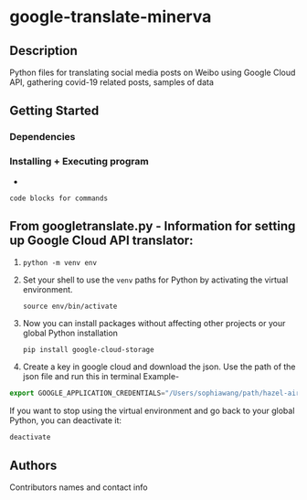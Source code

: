 # google-translate-minerva


## Description

Python files for translating social media posts on Weibo using Google Cloud API, gathering covid-19 related posts, samples of data 


## Getting Started

### Dependencies



### Installing + Executing program

* 
```
code blocks for commands
```


## From googletranslate.py - Information for setting up Google Cloud API translator:

1. `python -m venv env`
2. Set your shell to use the `venv` paths for Python by activating the virtual environment.

    ```
    source env/bin/activate

    ```

3. Now you can install packages without affecting other projects or your global Python installation

    ```
    pip install google-cloud-storage

    ```

4. Create a key in google cloud and download the json. Use the path of the json file and run this in terminal
Example-

```jsx
export GOOGLE_APPLICATION_CREDENTIALS="/Users/sophiawang/path/hazel-airlock-3829443.json"
```

If you want to stop using the virtual environment and go back to your global Python, you can deactivate it:

```
deactivate
```



## Authors

Contributors names and contact info

